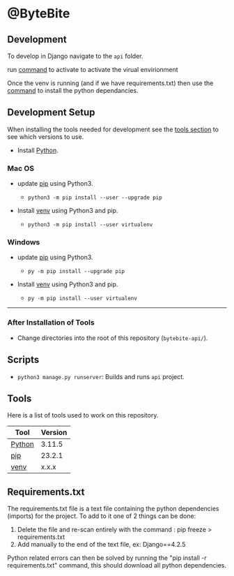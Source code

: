# @ByteBite

## Development

To develop in Django navigate to the `api` folder.

run [command](https://packaging.python.org/en/latest/tutorials/installing-packages/) to activate 
to activate the virual envirionment

Once the venv is running (and if we have requirements.txt) then use the [command](https://packaging.python.org/en/latest/tutorials/installing-packages/) to install the python dependancies. 

## Development Setup

When installing the tools needed for development see the [tools section](#tools) to see which versions to use.

* Install [Python](https://www.python.org/downloads/).

### Mac OS

* update [pip](https://packaging.python.org/en/latest/guides/installing-using-pip-and-virtual-environments/) using Python3.
  - `python3 -m pip install --user --upgrade pip`

* Install [venv](https://packaging.python.org/en/latest/guides/installing-using-pip-and-virtual-environments/) using Python3 and pip.
  - `python3 -m pip install --user virtualenv`

### Windows

* update [pip](https://packaging.python.org/en/latest/guides/installing-using-pip-and-virtual-environments/) using Python3.
  - `py -m pip install --upgrade pip`

* Install [venv](https://packaging.python.org/en/latest/guides/installing-using-pip-and-virtual-environments/) using Python3 and pip.
  - `py -m pip install --user virtualenv`

--------------------------------------------------------
  ### After Installation of Tools
* Change directories into the root of this repository (`bytebite-api/`).

## Scripts

* `python3 manage.py runserver`: Builds and runs `api` project.

## Tools

Here is a list of tools used to work on this repository.

| Tool                                   | Version |
|----------------------------------------|---------|
| [Python](https://www.python.org/)      | 3.11.5  |
| [pip](https://packaging.python.org/en/latest/guides/installing-using-pip-and-virtual-environments/)                                                   | 23.2.1  |
| [venv](https://packaging.python.org/en/latest/guides/installing-using-pip-and-virtual-environments/)                                                   | x.x.x |

## Requirements.txt

The requirements.txt file is a text file containing the python dependencies (imports) for the project. To add to it one of 2 things can be done:

1. Delete the file and re-scan entirely with the command : pip freeze > requirements.txt 
2. Add manually to the end of the text file, ex: Django==4.2.5

Python related errors can then be solved by running the "pip install -r requirements.txt" command, this should download all python dependencies. 

